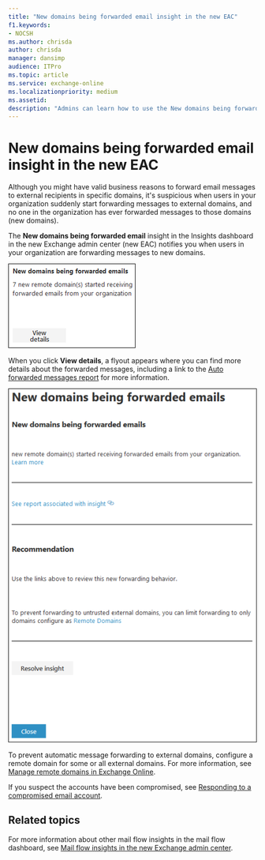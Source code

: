 ```yaml
---
title: "New domains being forwarded email insight in the new EAC"
f1.keywords:
- NOCSH
ms.author: chrisda
author: chrisda
manager: dansimp
audience: ITPro
ms.topic: article
ms.service: exchange-online
ms.localizationpriority: medium
ms.assetid:
description: "Admins can learn how to use the New domains being forwarded email insight in the new Exchange admin center to investigate when users in their organization are forwarding messages to external domains that have never been been forwarded to."
---
```


# New domains being forwarded email insight in the new EAC

Although you might have valid business reasons to forward email messages to external recipients in specific domains, it's suspicious when users in your organization suddenly start forwarding messages to external domains, and no one in the organization has ever forwarded messages to those domains (new domains).

The **New domains being forwarded email** insight in the Insights dashboard in the new Exchange admin center (new EAC) notifies you when users in your organization are forwarding messages to new domains.

![New domains being forwarded email insight in the Insights dashboard.](../../media/mfi-new-domains-being-forwarded-email-insight.png)

When you click **View details**, a flyout appears where you can find more details about the forwarded messages, including a link to the [Auto forwarded messages report](../mail-flow-reports/mfr-auto-forwarded-messages-report.md) for more information.

![Details flyout that appears after clicking View details in the New domains being forwarded email insight.](../../media/mfi-new-domains-being-forwarded-email-insight-details.png)

To prevent automatic message forwarding to external domains, configure a remote domain for some or all external domains. For more information, see [Manage remote domains in Exchange Online](../../mail-flow-best-practices/remote-domains/manage-remote-domains.md).

If you suspect the accounts have been compromised, see [Responding to a compromised email account](/microsoft-365/security/office-365-security/responding-to-a-compromised-email-account).

## Related topics

For more information about other mail flow insights in the mail flow dashboard, see [Mail flow insights in the new Exchange admin center](mail-flow-insights.md).
